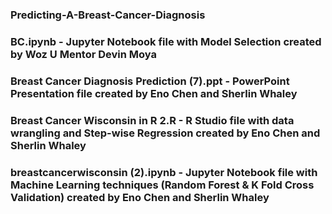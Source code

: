 ### Predicting-A-Breast-Cancer-Diagnosis


### BC.ipynb - Jupyter Notebook file with Model Selection created by Woz U Mentor Devin Moya


### Breast Cancer Diagnosis Prediction (7).ppt - PowerPoint Presentation file created by Eno Chen and Sherlin Whaley


### Breast Cancer Wisconsin in R 2.R - R Studio file with data wrangling and Step-wise Regression created by Eno Chen and Sherlin Whaley


### breastcancerwisconsin (2).ipynb - Jupyter Notebook file with Machine Learning techniques (Random Forest & K Fold Cross Validation) created by Eno Chen and Sherlin Whaley

